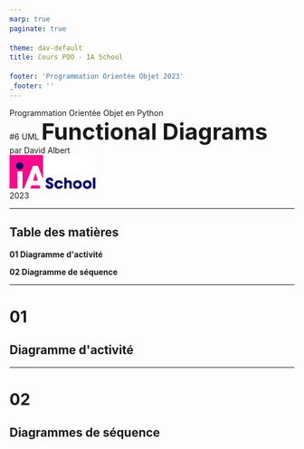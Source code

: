 ```yaml
---
marp: true
paginate: true

theme: dav-default
title: Cours POO - IA School

footer: 'Programmation Orientée Objet 2023'
_footer: ''
---
```


<!-- PARTIE 0 : Présentation du cours -->

<!-- _paginate: skip -->
<!-- _class: cover -->

<div class="coverBlockCenter">
<div class="coverModuleName">Programmation Orientée Objet en Python</div>
<div class="coverCourseName"><span class="important">#6 </span>UML <span class="coverModuleName" style="font-size:40px;font-weight:bold">Functional Diagrams</span></div>
<div class="coverAuthor">par <span class="important">David Albert</span></div>
</div>

<img class="coverFooterLeft" style="background-color:#fff" height="60px" src="assets/img/ia-school-logo.svg" />
<div class="coverYear coverFooterRight">2023</div>




<!-- TABLE DES MATIERES -->
--- 

## Table des matières 

<b><span class="important">01 </span> Diagramme d'activité</b>


<b><span class="important">02 </span> Diagramme de séquence</b>


---

<!-- PARTIE 01 : Diagramme d'activité -->

<div class='main'>

# 01

## Diagramme d'activité

</div>


---

<!-- PARTIE 02 : Diagrammes de séquence -->

<div class='main'>

# 02

## Diagrammes de séquence

</div>
